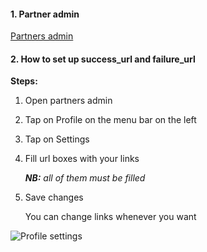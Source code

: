 #### 1. Partner admin

[Partners admin](https://partners.mercuryo.io) 

#### 2. How to set up success_url and failure_url

**Steps:**

1. Open partners admin
2. Tap on Profile on the menu bar on the left
3. Tap on Settings
4. Fill url boxes with your links

   ***NB:** all of them must be filled*
   
5. Save changes

   You can change links whenever you want
   
 ![Profile settings](https://github.com/mercuryoio/Commercial-API/blob/master/admin.png)
